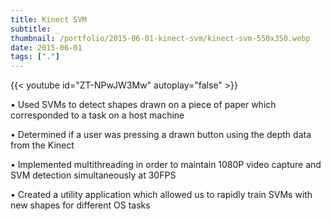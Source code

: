 ```yaml
---
title: Kinect SVM
subtitle: _
thumbnail: /portfolio/2015-06-01-kinect-svm/kinect-svm-550x350.webp
date: 2015-06-01
tags: ["."]
---
```

{{< youtube id="ZT-NPwJW3Mw" autoplay="false" >}}

•	Used SVMs to detect shapes drawn on a piece of paper which corresponded to a task on a host machine

•	Determined if a user was pressing a drawn button using the depth data from the Kinect

•	Implemented multithreading in order to maintain 1080P video capture and SVM detection simultaneously at 30FPS

•	Created a utility application which allowed us to rapidly train SVMs with new shapes for different OS tasks
